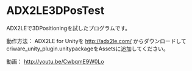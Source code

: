 ADX2LE3DPosTest
===============
ADX2LEで3DPositioningを試したプログラムです。

動作方法：
ADX2LE for Unityを
http://adx2le.com/
からダウンロードして
criware_unity_plugin.unitypackageをAssetsに追加してください。

動画：
http://youtu.be/CwbqmE9W0Lo 
